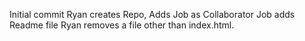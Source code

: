 Initial commit
Ryan creates Repo, Adds Job as Collaborator
Job adds Readme file
Ryan  removes a file other than index.html.